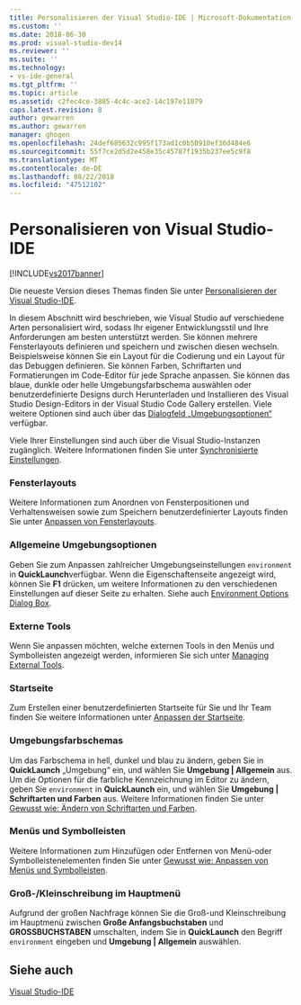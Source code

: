 ```yaml
---
title: Personalisieren der Visual Studio-IDE | Microsoft-Dokumentation
ms.custom: ''
ms.date: 2018-06-30
ms.prod: visual-studio-dev14
ms.reviewer: ''
ms.suite: ''
ms.technology:
- vs-ide-general
ms.tgt_pltfrm: ''
ms.topic: article
ms.assetid: c2fec4ce-3885-4c4c-ace2-14c197e11079
caps.latest.revision: 8
author: gewarren
ms.author: gewarren
manager: ghogen
ms.openlocfilehash: 24def685632c995f173ad1c0b50910ef36d484e6
ms.sourcegitcommit: 55f7ce2d5d2e458e35c45787f1935b237ee5c9f8
ms.translationtype: MT
ms.contentlocale: de-DE
ms.lasthandoff: 08/22/2018
ms.locfileid: "47512102"
---
```

# <a name="personalizing-the-visual-studio-ide"></a>Personalisieren von Visual Studio-IDE
[!INCLUDE[vs2017banner](../includes/vs2017banner.md)]

Die neueste Version dieses Themas finden Sie unter [Personalisieren der Visual Studio-IDE](https://docs.microsoft.com/visualstudio/ide/personalizing-the-visual-studio-ide).  
  
In diesem Abschnitt wird beschrieben, wie Visual Studio auf verschiedene Arten personalisiert wird, sodass Ihr eigener Entwicklungsstil und Ihre Anforderungen am besten unterstützt werden. Sie können mehrere Fensterlayouts definieren und speichern und zwischen diesen wechseln. Beispielsweise können Sie ein Layout für die Codierung und ein Layout für das Debuggen definieren. Sie können Farben, Schriftarten und Formatierungen im Code-Editor für jede Sprache anpassen. Sie können das blaue, dunkle oder helle Umgebungsfarbschema auswählen oder benutzerdefinierte Designs durch Herunterladen und Installieren des Visual Studio Design-Editors in der Visual Studio Code Gallery erstellen. Viele weitere Optionen sind auch über das [Dialogfeld „Umgebungsoptionen“](../ide/reference/environment-options-dialog-box.md) verfügbar.  
  
 Viele Ihrer Einstellungen sind auch über die Visual Studio-Instanzen zugänglich. Weitere Informationen finden Sie unter [Synchronisierte Einstellungen](../ide/synchronized-settings-in-visual-studio.md).  
   
### <a name="window-layouts"></a>Fensterlayouts  
 Weitere Informationen zum Anordnen von Fensterpositionen und Verhaltensweisen sowie zum Speichern benutzerdefinierter Layouts finden Sie unter [ Anpassen von Fensterlayouts](../ide/customizing-window-layouts-in-visual-studio.md).  
  
### <a name="general-environment-options"></a>Allgemeine Umgebungsoptionen  
 Geben Sie zum Anpassen zahlreicher Umgebungseinstellungen `environment` in **QuickLaunch**verfügbar. Wenn die Eigenschaftenseite angezeigt wird, können Sie  **F1** drücken, um weitere Informationen zu den verschiedenen Einstellungen auf dieser Seite zu erhalten. Siehe auch [Environment Options Dialog Box](../ide/reference/environment-options-dialog-box.md).  
  
### <a name="external-tools"></a>Externe Tools  
 Wenn Sie anpassen möchten, welche externen Tools in den Menüs und Symbolleisten angezeigt werden, informieren Sie sich unter [Managing External Tools](../ide/managing-external-tools.md).  
  
### <a name="start-page"></a>Startseite  
 Zum Erstellen einer benutzerdefinierten Startseite für Sie und Ihr Team finden Sie weitere Informationen unter [Anpassen der Startseite](../ide/customizing-the-start-page-for-visual-studio.md).  
  
### <a name="environment-color-themes"></a>Umgebungsfarbschemas  
 Um das Farbschema in hell, dunkel und blau zu ändern, geben Sie in **QuickLaunch** „Umgebung“ ein, und wählen Sie **Umgebung &#124; Allgemein** aus. Um die Optionen für die farbliche Kennzeichnung im Editor zu ändern, geben Sie `environment` in **QuickLaunch** ein, und wählen Sie **Umgebung &#124; Schriftarten und Farben** aus. Weitere Informationen finden Sie unter [Gewusst wie: Ändern von Schriftarten und Farben](../ide/how-to-change-fonts-and-colors-in-visual-studio.md).  
  
### <a name="menus-and-toolbars"></a>Menüs und Symbolleisten  
 Weitere Informationen zum Hinzufügen oder Entfernen von Menü-oder Symbolleistenelementen finden Sie unter [Gewusst wie: Anpassen von Menüs und Symbolleisten](../ide/how-to-customize-menus-and-toolbars-in-visual-studio.md).  
  
### <a name="main-menu-casing"></a>Groß-/Kleinschreibung im Hauptmenü  
 Aufgrund der großen Nachfrage können Sie die Groß-und Kleinschreibung im Hauptmenü zwischen **Große Anfangsbuchstaben** und **GROSSBUCHSTABEN** umschalten, indem Sie in **QuickLaunch** den Begriff `environment` eingeben und **Umgebung &#124; Allgemein** auswählen.  
  
## <a name="see-also"></a>Siehe auch  
 [Visual Studio-IDE](../ide/visual-studio-ide.md)





